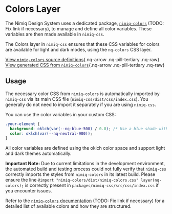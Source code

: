 # Colors Layer

The Nimiq Design System uses a dedicated package, [`nimiq-colors`](../../nimiq-colors/index.md) (TODO: Fix link if necessary), to manage and define all color variables. These variables are then made available in `nimiq-css`.

The Colors layer in `nimiq-css` ensures that these CSS variables for colors are available for light and dark modes, using the `nq-colors` CSS layer.

[View `nimiq-colors` source definitions](https://github.com/onmax/nimiq-ui/tree/main/packages/nimiq-colors/src/colors.ts){.nq-arrow .nq-pill-tertiary .nq-raw}
[View generated CSS from `nimiq-colors`](https://github.com/onmax/nimiq-ui/tree/main/packages/nimiq-colors/dist/nimiq-colors.css){.nq-arrow .nq-pill-tertiary .nq-raw}

## Usage

The necessary color CSS from `nimiq-colors` is automatically imported by `nimiq-css` via its main CSS file (`nimiq-css/dist/css/index.css`). You generally do not need to import it separately if you are using `nimiq-css`.

You can use the color variables in your custom CSS:

```css
.your-element {
  background: oklch(var(--nq-blue-500) / 0.8); /* Use a blue shade with 80% opacity */
  color: oklch(var(--nq-neutral-900));
}
```

All color variables are defined using the oklch color space and support light and dark themes automatically.

**Important Note:** Due to current limitations in the development environment, the automated build and testing process could not fully verify that `nimiq-css` correctly imports the styles from `nimiq-colors` in its latest build. Please ensure the line `@import "nimiq-colors/dist/nimiq-colors.css" layer(nq-colors);` is correctly present in `packages/nimiq-css/src/css/index.css` if you encounter issues.

Refer to the [`nimiq-colors` documentation](../../nimiq-colors/index.md) (TODO: Fix link if necessary) for a detailed list of available colors and how they are structured.
